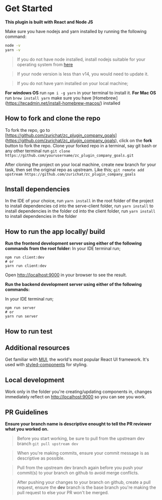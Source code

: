 # Get Started

**This plugin is built with React and Node JS**

Make sure you have nodejs and yarn installed by running the following command:

```bash
node -v
yarn -v
```

> If you do not have node installed, install nodejs suitable for your operating system from [here](https://nodejs.org/en/download/)

> If your node version is less than v14, you would need to update it.

> If you do not have yarn installed on your local machine;

**For windows OS** run `npm i -g yarn` in your terminal to install it.
**For Mac OS** run `brew install yarn` make sure you have [Homebrew] (https://tecadmin.net/install-homebrew-macos/) installed

## How to fork and clone the repo

To fork the repo, go to [https://github.com/zurichat/zc_plugin_company_goals] (https://github.com/zurichat/zc_plugin_company_goals), click on the **fork** button to fork the repo. Clone your forked repo in a terminal, say git bash or any other terminal run `git clone https://github.com/yourusername/zc_plugin_company_goals.git`

After cloning the project on your local machine, create new branch for your task, then set the original repo as upstream. Like this; `git remote add upstream https://github.com/zurichat/zc_plugin_company_goals`

## Install dependencies

In the IDE of your choice, run `yarn install` in the root folder of the project to install dependencies
cd into the serve-client folder, run `yarn install` to install dependencies in the folder
cd into the client folder, run `yarn install` to install dependencies in the folder

## How to run the app locally/ build

**Run the frontend development server using either of the following commands from the root folder:**
In your IDE terminal run;

```
npm run client:dev
# or
yarn run client:dev
```

Open [http://localhost:9000](http://localhost:9000) in your browser to see the result.

**Run the backend development server using either of the following commands:**

In your IDE terminal run;

```
npm run server
# or
yarn run server
```

## How to run test

## Additional resources

Get familiar with [MUI](https://mui.com/getting-started/usage/), the world's most popular React UI framework. It's used with [styled-components](https://styled-components.com/) for styling.

## Local development

Work only in the folder you're creating/updating components in, changes immediately reflect on [http://localhost:9000](http://localhost:9000) so you can see you work.

## PR Guidelines

**Ensure your branch name is descriptive enought to tell the PR reviewer what you worked on.**

> Before you start working, be sure to pull from the upstream dev branch `git pull upstream dev`

> When you're making commits, ensure your commit message is as descriptive as possible.

> Pull from the upstream dev branch again before you push your commit(s) to your branch on github to avoid merge conflicts.

> After pushing your changes to your branch on github, create a pull request, ensure the **dev** branch is the base branch you're making the pull request to else your PR won't be merged.
